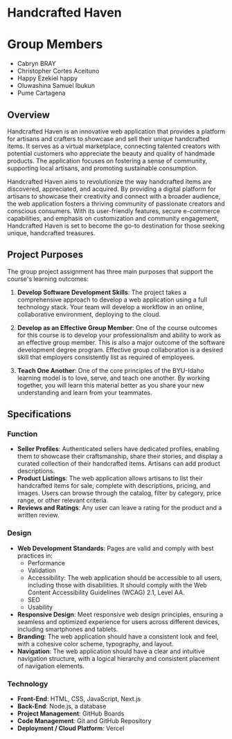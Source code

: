 # Handcrafted Haven

# Group Members
- Cabryn BRAY
- Christopher Cortes Aceituno
- Happy Ezekiel happy
- Oluwashina Samuel Ibukun
- Pume Cartagena

## Overview
Handcrafted Haven is an innovative web application that provides a platform for artisans and crafters to showcase and sell their unique handcrafted items. It serves as a virtual marketplace, connecting talented creators with potential customers who appreciate the beauty and quality of handmade products. The application focuses on fostering a sense of community, supporting local artisans, and promoting sustainable consumption.

Handcrafted Haven aims to revolutionize the way handcrafted items are discovered, appreciated, and acquired. By providing a digital platform for artisans to showcase their creativity and connect with a broader audience, the web application fosters a thriving community of passionate creators and conscious consumers. With its user-friendly features, secure e-commerce capabilities, and emphasis on customization and community engagement, Handcrafted Haven is set to become the go-to destination for those seeking unique, handcrafted treasures.

## Project Purposes
The group project assignment has three main purposes that support the course's learning outcomes:

1. **Develop Software Development Skills**: The project takes a comprehensive approach to develop a web application using a full technology stack. Your team will develop a workflow in an online, collaborative environment, deploying to the cloud.

2. **Develop as an Effective Group Member**: One of the course outcomes for this course is to develop your professionalism and ability to work as an effective group member. This is also a major outcome of the software development degree program. Effective group collaboration is a desired skill that employers consistently list as required of employees.

3. **Teach One Another**: One of the core principles of the BYU-Idaho learning model is to love, serve, and teach one another. By working together, you will learn this material better as you share your new understanding and learn from your teammates.

## Specifications

### Function
- **Seller Profiles**: Authenticated sellers have dedicated profiles, enabling them to showcase their craftsmanship, share their stories, and display a curated collection of their handcrafted items. Artisans can add product descriptions.
- **Product Listings**: The web application allows artisans to list their handcrafted items for sale, complete with descriptions, pricing, and images. Users can browse through the catalog, filter by category, price range, or other relevant criteria.
- **Reviews and Ratings**: Any user can leave a rating for the product and a written review.

### Design
- **Web Development Standards**: Pages are valid and comply with best practices in:
  - Performance
  - Validation
  - Accessibility: The web application should be accessible to all users, including those with disabilities. It should comply with the Web Content Accessibility Guidelines (WCAG) 2.1, Level AA.
  - SEO
  - Usability
- **Responsive Design**: Meet responsive web design principles, ensuring a seamless and optimized experience for users across different devices, including smartphones and tablets.
- **Branding**: The web application should have a consistent look and feel, with a cohesive color scheme, typography, and layout.
- **Navigation**: The web application should have a clear and intuitive navigation structure, with a logical hierarchy and consistent placement of navigation elements.

### Technology
- **Front-End**: HTML, CSS, JavaScript, Next.js
- **Back-End**: Node.js, a database
- **Project Management**: GitHub Boards
- **Code Management**: Git and GitHub Repository
- **Deployment / Cloud Platform**: Vercel
